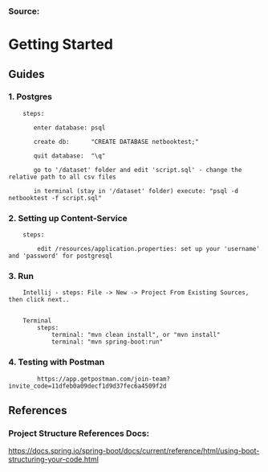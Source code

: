 ﻿### Source: 

# Getting Started

## Guides

   ### 1. Postgres
       
        steps:
        
           enter database: psql
           
           create db:      "CREATE DATABASE netbooktest;"
           
           quit database:  "\q"
           
           go to '/dataset' folder and edit 'script.sql' - change the relative path to all csv files
           
           in terminal (stay in '/dataset' folder) execute: "psql -d netbooktest -f script.sql"
               
   ### 2. Setting up Content-Service
        steps:
            
            edit /resources/application.properties: set up your 'username' and 'password' for postgresql 
            
   ### 3. Run
        Intellij - steps: File -> New -> Project From Existing Sources, then click next..
        
        
        Terminal
            steps:
                terminal: "mvn clean install", or "mvn install"
                terminal: "mvn spring-boot:run"
            
   ### 4. Testing with Postman
            
            https://app.getpostman.com/join-team?invite_code=11dfeb0a09decf1d9d37fec6a4509f2d

## References

### Project Structure References Docs:
https://docs.spring.io/spring-boot/docs/current/reference/html/using-boot-structuring-your-code.html
